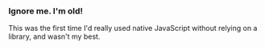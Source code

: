 <h3>Ignore me. I'm old!</h3>
This was the first time I'd really used native JavaScript without relying on a library, and wasn't my best.
